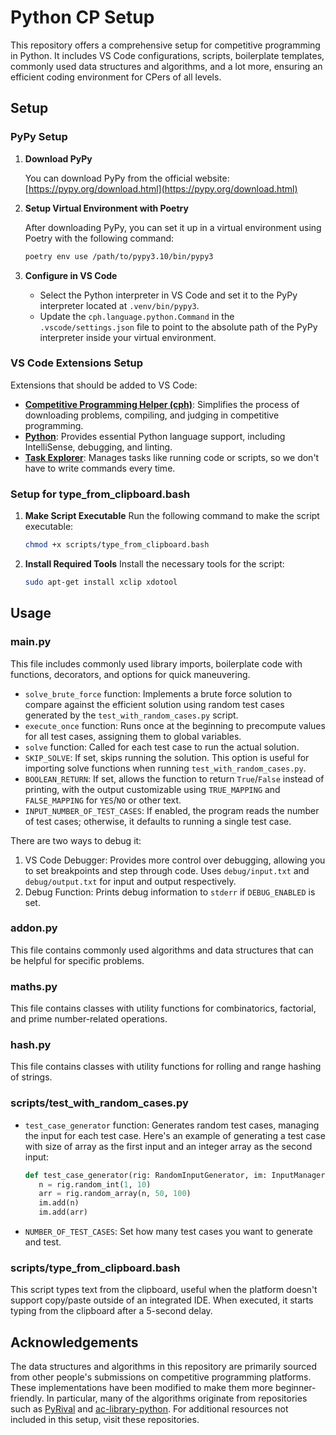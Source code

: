 # Python CP Setup

This repository offers a comprehensive setup for competitive programming in Python. It includes VS Code configurations, scripts, boilerplate templates, commonly used data structures and algorithms, and a lot more, ensuring an efficient coding environment for CPers of all levels.

## Setup

### PyPy Setup

1. **Download PyPy**  

   You can download PyPy from the official website: [https://pypy.org/download.html](https://pypy.org/download.html)

3. **Setup Virtual Environment with Poetry**  

   After downloading PyPy, you can set it up in a virtual environment using Poetry with the following command:
   ```bash
   poetry env use /path/to/pypy3.10/bin/pypy3
   ```

5. **Configure in VS Code**
   - Select the Python interpreter in VS Code and set it to the PyPy interpreter located at `.venv/bin/pypy3`.
   - Update the `cph.language.python.Command` in the `.vscode/settings.json` file to point to the absolute path of the PyPy interpreter inside your virtual environment.

### VS Code Extensions Setup

Extensions that should be added to VS Code:

- **[Competitive Programming Helper (cph)](https://marketplace.visualstudio.com/items?itemName=DivyanshuAgrawal.competitive-programming-helper)**: Simplifies the process of downloading problems, compiling, and judging in competitive programming.
- **[Python](https://marketplace.visualstudio.com/items?itemName=ms-python.python)**: Provides essential Python language support, including IntelliSense, debugging, and linting.
- **[Task Explorer](https://marketplace.visualstudio.com/items?itemName=spmeesseman.vscode-taskexplorer)**: Manages tasks like running code or scripts, so we don't have to write commands every time.

### Setup for type_from_clipboard.bash

1. **Make Script Executable**
   Run the following command to make the script executable:
   ```bash
   chmod +x scripts/type_from_clipboard.bash
   ```

2. **Install Required Tools**
   Install the necessary tools for the script:
   ```bash
   sudo apt-get install xclip xdotool
   ```

## Usage

### main.py

This file includes commonly used library imports, boilerplate code with functions, decorators, and options for quick maneuvering.

- `solve_brute_force` function: Implements a brute force solution to compare against the efficient solution using random test cases generated by the `test_with_random_cases.py` script.
- `execute_once` function: Runs once at the beginning to precompute values for all test cases, assigning them to global variables.
- `solve` function: Called for each test case to run the actual solution.
- `SKIP_SOLVE`: If set, skips running the solution. This option is useful for importing solve functions when running `test_with_random_cases.py`.
- `BOOLEAN_RETURN`: If set, allows the function to return `True`/`False` instead of printing, with the output customizable using `TRUE_MAPPING` and `FALSE_MAPPING` for `YES`/`NO` or other text.
- `INPUT_NUMBER_OF_TEST_CASES`: If enabled, the program reads the number of test cases; otherwise, it defaults to running a single test case.

There are two ways to debug it:

1. VS Code Debugger: Provides more control over debugging, allowing you to set breakpoints and step through code. Uses `debug/input.txt` and `debug/output.txt` for input and output respectively.
2. Debug Function: Prints debug information to `stderr` if `DEBUG_ENABLED` is set.

### addon.py

This file contains commonly used algorithms and data structures that can be helpful for specific problems.

### maths.py

This file contains classes with utility functions for combinatorics, factorial, and prime number-related operations.

### hash.py

This file contains classes with utility functions for rolling and range hashing of strings.

### scripts/test_with_random_cases.py

- `test_case_generator` function: Generates random test cases, managing the input for each test case. Here's an example of generating a test case with size of array as the first input and an integer array as the second input:
   ```python
   def test_case_generator(rig: RandomInputGenerator, im: InputManager):
      n = rig.random_int(1, 10)
      arr = rig.random_array(n, 50, 100)
      im.add(n)
      im.add(arr)
   ```
- `NUMBER_OF_TEST_CASES`: Set how many test cases you want to generate and test.

### scripts/type_from_clipboard.bash

This script types text from the clipboard, useful when the platform doesn't support copy/paste outside of an integrated IDE. When executed, it starts typing from the clipboard after a 5-second delay.

## Acknowledgements

The data structures and algorithms in this repository are primarily sourced from other people's submissions on competitive programming platforms. These implementations have been modified to make them more beginner-friendly. In particular, many of the algorithms originate from repositories such as [PyRival](https://github.com/cheran-senthil/PyRival) and [ac-library-python](https://github.com/not522/ac-library-python). For additional resources not included in this setup, visit these repositories.
